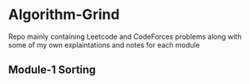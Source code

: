 # Algorithm-Grind

Repo mainly containing Leetcode and CodeForces problems along
with some of my own explaintations and notes for each module

Module-1 Sorting
-----------------
